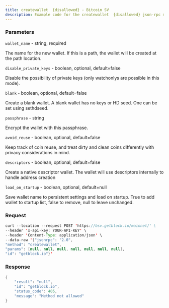 ```yaml
---
title: createwallet  {disallowed} - Bitcoin SV
description: Example code for the createwallet  {disallowed} json-rpc method. Сomplete guide on how to use createwallet  {disallowed} json-rpc in GetBlock.io Web3 documentation.
---
```


### Parameters


`wallet_name` - string, required

The name for the new wallet. If this is a path, the wallet will be
created at the path location.

`disable_private_keys` - boolean, optional, default=false

Disable the possibility of private keys (only watchonlys are possible in
this mode).

`blank` - boolean, optional, default=false

Create a blank wallet. A blank wallet has no keys or HD seed. One can be
set using sethdseed.

`passphrase` - string

Encrypt the wallet with this passphrase.

`avoid_reuse` - boolean, optional, default=false

Keep track of coin reuse, and treat dirty and clean coins differently
with privacy considerations in mind.

`descriptors` - boolean, optional, default=false

Create a native descriptor wallet. The wallet will use descriptors
internally to handle address creation

`load_on_startup` - boolean, optional, default=null

Save wallet name to persistent settings and load on startup. True to add
wallet to startup list, false to remove, null to leave unchanged.

### Request

``` java
curl --location --request POST 'https://bsv.getblock.io/mainnet/' \ 
--header 'x-api-key: YOUR-API-KEY' \ 
--header 'Content-Type: application/json' \ 
--data-raw '{"jsonrpc": "2.0",
"method": "createwallet",
"params": [null, null, null, null, null, null, null],
"id": "getblock.io"}'
```

###  Response

``` java
{
    "result": "null",
    "id": "getblock.io",
    "status_code": 405,
    "message": "Method not allowed"
}
```

